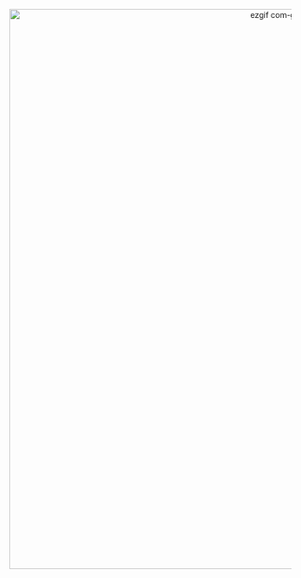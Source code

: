 <p align="center">
  <img src="https://user-images.githubusercontent.com/113874361/205428190-afedf687-cf00-486a-90c3-64a3350a44d6.gif" alt="ezgif com-gif-maker (1)" width="1000px" />
</p>
